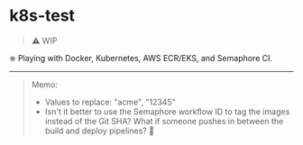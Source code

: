 # k8s-test

> ⚠️ WIP

⎈ Playing with Docker, Kubernetes, AWS ECR/EKS, and Semaphore CI.

---

> Memo:
> - Values to replace: "acme", "12345"
> - Isn't it better to use the Semaphore workflow ID to tag the images instead of the Git SHA? What if someone pushes in between the build and deploy pipelines? 🤔
